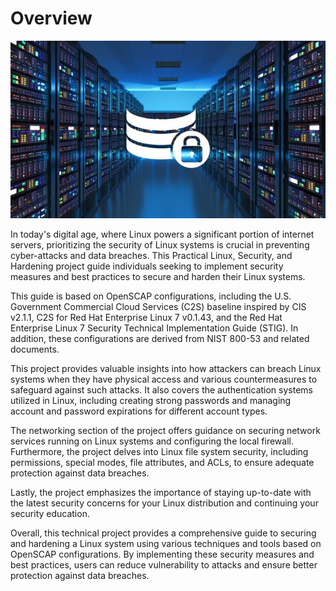 # Overview
![Untitled](assets/overview.png)

In today's digital age, where Linux powers a significant portion of internet servers, prioritizing the security of Linux systems is crucial in preventing cyber-attacks and data breaches. This Practical Linux, Security, and Hardening project guide individuals seeking to implement security measures and best practices to secure and harden their Linux systems.

This guide is based on OpenSCAP configurations, including the U.S. Government Commercial Cloud Services (C2S) baseline inspired by CIS v2.1.1, C2S for Red Hat Enterprise Linux 7 v0.1.43, and the Red Hat Enterprise Linux 7 Security Technical Implementation Guide (STIG). In addition, these configurations are derived from NIST 800-53 and related documents.

This project provides valuable insights into how attackers can breach Linux systems when they have physical access and various countermeasures to safeguard against such attacks. It also covers the authentication systems utilized in Linux, including creating strong passwords and managing account and password expirations for different account types.

The networking section of the project offers guidance on securing network services running on Linux systems and configuring the local firewall. Furthermore, the project delves into Linux file system security, including permissions, special modes, file attributes, and ACLs, to ensure adequate protection against data breaches.

Lastly, the project emphasizes the importance of staying up-to-date with the latest security concerns for your Linux distribution and continuing your security education.

Overall, this technical project provides a comprehensive guide to securing and hardening a Linux system using various techniques and tools based on OpenSCAP configurations. By implementing these security measures and best practices, users can reduce vulnerability to attacks and ensure better protection against data breaches.
